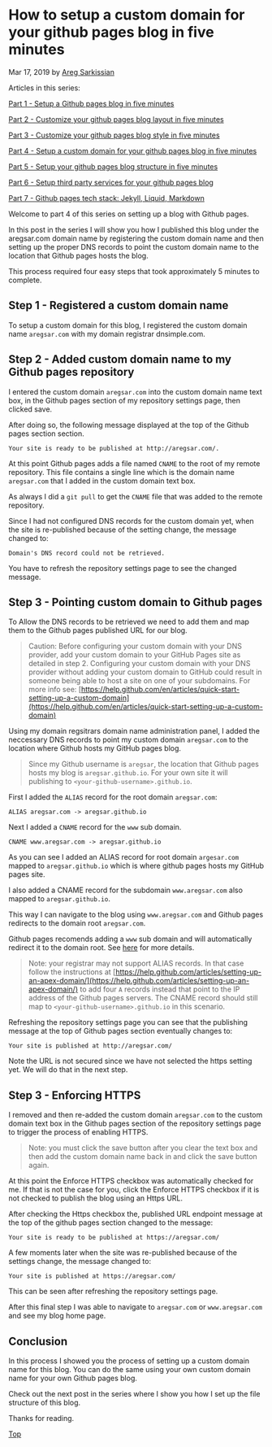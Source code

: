 # How to setup a custom domain for your github pages blog in five minutes

Mar 17, 2019 by [Areg Sarkissian](https://aregsar.com/about)

Articles in this series:

[Part 1 - Setup a Github pages blog in five minutes](https://aregsar.com/blog/2019/how-to-setup-a-github-pages-blog-in-five-minutes)

[Part 2 - Customize your github pages blog layout in five minutes](https://aregsar.com/blog/2019/how-to-customize-your-github-pages-blog-layout-in-five-minutes)

[Part 3 - Customize your github pages blog style in five minutes](https://aregsar.com/blog/2019/how-to-customize-your-github-pages-blog-style-in-five-minutes)

[Part 4 - Setup a custom domain for your github pages blog in five minutes](https://aregsar.com/blog/2019/how-to-setup-a-custom-domain-for-your-github-pages-blog-in-five-minutes)

[Part 5 - Setup your github pages blog structure in five minutes](https://aregsar.com/blog/2019/how-to-setup-your-github-pages-blog-structure-in-five-minutes)

[Part 6 - Setup third party services for your github pages blog](https://aregsar.com/blog/2019/how-to-setup-third-party-services-for-your-github-pages-blog)

[Part 7 - Github pages tech stack: Jekyll, Liquid, Markdown](https://aregsar.com/blog/2019/github-pages-tech-stack-jekyll-markdown-liquid)

Welcome to part 4 of this series on setting up a blog with Github pages.

In this post in the series I will show you how I published this blog under the aregsar.com domain name by registering the custom domain name and then setting up the proper DNS records to point the custom domain name to the location that Github pages hosts the blog.

This process required four easy steps that took approximately 5 minutes to complete.

## Step 1 - Registered a custom domain name

To setup a custom domain for this blog, I registered the custom domain name `aregsar.com` with my domain registrar dnsimple.com.

## Step 2 - Added custom domain name to my Github pages repository

I entered the custom domain `aregsar.com` into the custom domain name text box, in the Github pages section of my repository settings page, then clicked save.

After doing so, the following message displayed at the top of the Github pages section section.

`Your site is ready to be published at http://aregsar.com/.`

At this point Github pages adds a file named `CNAME` to the root of my remote repository. This file contains a single line which is the domain name `aregsar.com` that I added in the custom domain text box.

As always I did a `git pull` to get the `CNAME` file that was added to the remote repository.

Since I had not configured DNS records for the custom domain yet, when the site is re-published because of the setting change, the message changed to:

`Domain's DNS record could not be retrieved.`

You have to refresh the repository settings page to see the changed message.

## Step 3 - Pointing custom domain to Github pages

To Allow the DNS records to be retrieved we need to add them and map them to the Github pages published URL for our blog.

> Caution: Before configuring your custom domain with your DNS provider, add your custom domain to your GitHub Pages site as detailed in step 2. Configuring your custom domain with your DNS provider without adding your custom domain to GitHub could result in someone being able to host a site on one of your subdomains. For more info see: [https://help.github.com/en/articles/quick-start-setting-up-a-custom-domain](https://help.github.com/en/articles/quick-start-setting-up-a-custom-domain)

Using my domain regsitrars domain name administration panel, I added the neccessary DNS records to point my custom domain `aregsar.com` to the location where Github hosts my GitHub pages blog.

> Since my Github username is `aregsar`, the location that Github pages hosts my blog is `aregsar.github.io`. For your own site it will publishing to `<your-github-username>.github.io`.

First I added the `ALIAS` record for the root domain `aregsar.com`:

`ALIAS aregsar.com -> aregsar.github.io`

Next I added a `CNAME` record for the `www` sub domain.

`CNAME www.aregsar.com -> aregsar.github.io`

As you can see I added an ALIAS record for root domain `argesar.com` mapped to `aregsar.github.io` which is where github pages hosts my GitHub pages site.

I also added a CNAME record for the subdomain `www.aregsar.com` also mapped to `aregsar.github.io`.

This way I can navigate to the blog using `www.aregsar.com` and Github pages redirects to the domain root `aregsar.com`.

Github pages recomends adding a `www` sub domain and will automatically redirect it to the domain root. See [here](https://help.github.com/en/articles/about-supported-custom-domains#www-subdomains) for more details.

> Note: your registrar may not support ALIAS records. In that case follow the instructions at [https://help.github.com/articles/setting-up-an-apex-domain/](https://help.github.com/articles/setting-up-an-apex-domain/) to add four `A` records instead that point to the IP address of the Github pages servers. The CNAME record should still map to `<your-github-username>.github.io` in this scenario.

Refreshing the repository settings page you can see that the publishing message at the top of Github pages section eventually changes to:

`Your site is published at http://aregsar.com/`

Note the URL is not secured since we have not selected the https setting yet. We will do that in the next step.

## Step 3 - Enforcing HTTPS

I removed and then re-added the custom domain `aregsar.com` to the custom domain text box in the Github pages section of the repository settings page to trigger the process of enabling HTTPS.

> Note: you must click the save button after you clear the text box and then add the custom domain name back in and click the save button again.

At this point the Enforce HTTPS checkbox was automatically checked for me. If that is not the case for you, click the Enforce HTTPS checkbox if it is not checked to publish the blog using an Https URL.

After checking the Https checkbox the, published URL endpoint message at the top of the github pages section changed to the message:

`Your site is ready to be published at https://aregsar.com/`

A few moments later when the site was re-published because of the settings change, the message changed to:

`Your site is published at https://aregsar.com/`

This can be seen after refreshing the repository settings page.

After this final step I was able to navigate to `aregsar.com` or `www.aregsar.com` and see my blog home page.

## Conclusion

In this process I showed you the process of setting up a custom domain name for this blog. You can do the same using your own custom domain name for your own Github pages blog.

Check out the next post in the series where I show you how I set up the file structure of this blog.

Thanks for reading.

[Top](#how-to-setup-a-custom-domain-for-your-github-pages-blog-in-five-minutes)
